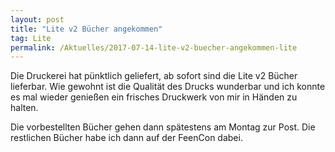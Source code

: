 ```yaml
---
layout: post
title: "Lite v2 Bücher angekommen"
tag: Lite
permalink: /Aktuelles/2017-07-14-lite-v2-buecher-angekommen-lite
---
```




Die Druckerei hat pünktlich geliefert, ab sofort sind die Lite v2 Bücher lieferbar. Wie gewohnt ist die Qualität des Drucks wunderbar und ich konnte es mal wieder genießen ein frisches Druckwerk von mir in Händen zu halten.

Die vorbestellten Bücher gehen dann spätestens am Montag zur Post. Die restlichen Bücher habe ich dann auf der FeenCon dabei.


